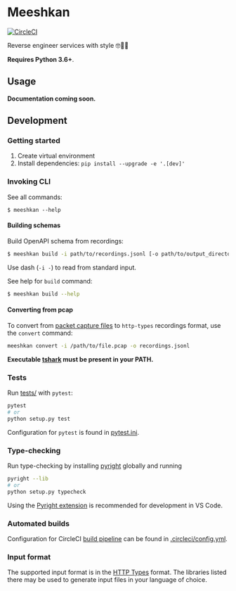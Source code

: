 # Meeshkan

[![CircleCI](https://circleci.com/gh/Meeshkan/meeshkan.svg?style=svg)](https://circleci.com/gh/Meeshkan/meeshkan)

Reverse engineer services with style 🤓💾🚀

**Requires Python 3.6+**.

## Usage

**Documentation coming soon.**

## Development

### Getting started

1. Create virtual environment
1. Install dependencies: `pip install --upgrade -e '.[dev]'`

### Invoking CLI

See all commands:

```
$ meeshkan --help
```

#### Building schemas

Build OpenAPI schema from recordings:

```bash
$ meeshkan build -i path/to/recordings.jsonl [-o path/to/output_directory]
```

Use dash (`-i -`) to read from standard input.

See help for `build` command:

```bash
$ meeshkan build --help
```

#### Converting from pcap

To convert from [packet capture files](https://en.wikipedia.org/wiki/Pcap) to `http-types` recordings format, use the `convert` command:

```bash
meeshkan convert -i /path/to/file.pcap -o recordings.jsonl
```

**Executable [tshark](https://www.wireshark.org/docs/man-pages/tshark.html) must be present in your PATH.**

### Tests

Run [tests/](./tests/) with `pytest`:

```bash
pytest
# or
python setup.py test
```

Configuration for `pytest` is found in [pytest.ini](./pytest.ini).

### Type-checking

Run type-checking by installing [pyright](https://github.com/microsoft/pyright) globally and running

```bash
pyright --lib
# or
python setup.py typecheck
```

Using the [Pyright extension](https://marketplace.visualstudio.com/items?itemName=ms-pyright.pyright) is recommended for development in VS Code.

### Automated builds

Configuration for CircleCI [build pipeline](https://app.circleci.com/github/Meeshkan/meeshkan/pipelines) can be found in [.circleci/config.yml](./.circleci/config.yml).

### Input format
The supported input format is in the [HTTP Types](https://github.com/Meeshkan/http-types) format. The libraries listed there may be used to generate input files in your language of choice.
